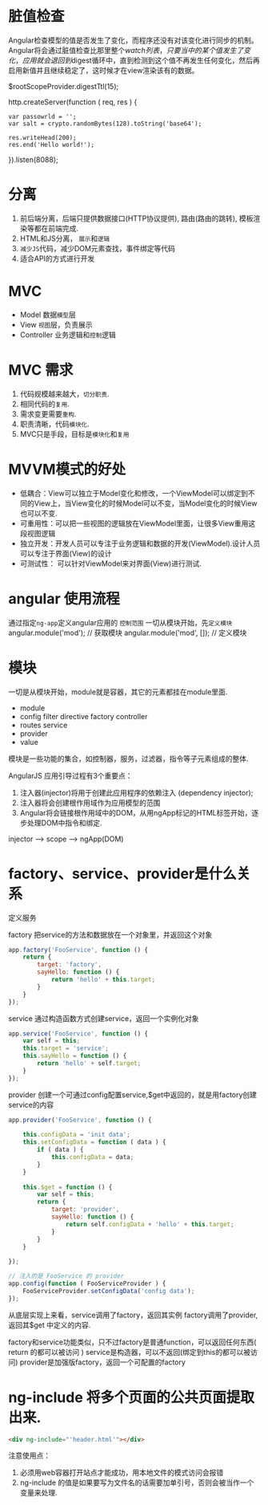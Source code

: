 
# 脏值检查

Angular检查模型的值是否发生了变化，而程序还没有对该变化进行同步的机制。Angular将会通过脏值检查比那里整个$watch列表，只要当中的某个值发生了变化，应用就会退回到$digest循环中，直到检测到这个值不再发生任何变化，然后再启用新值并且继续稳定了，这时候才在view渲染该有的数据。

$rootScopeProvider.digestTtl(15);


http.createServer(function ( req, res ) {

	var passowrld = '';
	var salt = crypto.randomBytes(128).toString('base64');

	res.writeHead(200);
	res.end('Hello world!');

}).listen(8088);

# 分离
1. 前后端分离，后端只提供数据接口(HTTP协议提供), 路由(路由的跳转), 模板渲染等都在前端完成.
2. HTML和JS分离， `展示`和`逻辑`
3. `减少JS`代码，减少DOM元素查找，事件绑定等代码
4. 适合API的方式进行开发


# MVC
* Model 数据`模型`层
* View `视图`层，负责展示
* Controller 业务逻辑和`控制`逻辑


# MVC 需求
1. 代码规模越来越大，`切分职责`.
2. 相同代码的`复用`.
3. 需求变更需要`重构`.
4. 职责清晰，代码`模块化`.
5. MVC只是手段，目标是`模块化`和`复用`


# MVVM模式的好处

* 低耦合：View可以独立于Model变化和修改，一个ViewModel可以绑定到不同的View上，当View变化的时候Model可以不变，当Model变化的时候View也可以不变. 
* 可重用性：可以把一些视图的逻辑放在ViewModel里面，让很多View重用这段视图逻辑
* 独立开发：开发人员可以专注于业务逻辑和数据的开发(ViewModel).设计人员可以专注于界面(View)的设计
* 可测试性： 可以针对ViewModel来对界面(View)进行测试.  

# angular 使用流程

通过指定`ng-app`定义angular应用的 `控制范围`
一切从模块开始，先`定义模块`
angular.module('mod'); // 获取模块
angular.module('mod', []); // 定义模块


# 模块
一切是从模块开始，module就是容器，其它的元素都挂在module里面.

* module
* config filter directive factory controller
* routes service
* provider
* value

模块是一些功能的集合，如控制器，服务，过滤器，指令等子元素组成的整体.

AngularJS 应用引导过程有3个重要点：
1. 注入器(injector)将用于创建此应用程序的依赖注入 (dependency injector);
2. 注入器将会创建根作用域作为应用模型的范围
3. Angular将会链接根作用域中的DOM，从用ngApp标记的HTML标签开始，逐步处理DOM中指令和绑定.

injector --> scope --> ngApp(DOM)



# factory、service、provider是什么关系
  
定义服务
 
factory
把service的方法和数据放在一个对象里，并返回这个对象

```javascript
app.factory('FooService', function () {
	return {
		target: 'factory',
		sayHello: function () {
			return 'hello' + this.target;
		}
	}
});
```

service
通过构造函数方式创建service，返回一个实例化对象

```javascript
app.service('FooService', function () {
	var self = this;
	this.target = 'service';
	this.sayHello = function () {
		return 'hello' + self.target;
	}
});
```


provider
创建一个可通过config配置service,$get中返回的，就是用factory创建service的内容
```javascript
app.provider('FooService', function () {
	
	this.configData = 'init data';
	this.setConfigData = function ( data ) {
		if ( data ) {
			this.configData = data;
		}
	}
	
	this.$get = function () {
		var self = this;
		return {
			target: 'provider',
			sayHello: function () {
				return self.configData + 'hello' + this.target;
			}
		}
	}
	
});

// 注入的是 FooService 的 provider
app.config(function ( FooServiceProvider ) {
	FooServiceProvider.setConfigData('config data');
});

```
从底层实现上来看，service调用了factory，返回其实例
factory调用了provider,返回其$get 中定义的内容.

factory和service功能类似，只不过factory是普通function，可以返回任何东西( return 的都可以被访问 )
service是构造器，可以不返回(绑定到this的都可以被访问)
provider是加强版factory，返回一个可配置的factory



# ng-include 将多个页面的公共页面提取出来.

```html
<div ng-include="'header.html'"></div>
```

注意使用点：
1. 必须用web容器打开站点才能成功，用本地文件的模式访问会报错
2. ng-include 的值是如果要写为文件名的话需要加单引号，否则会被当作一个变量来处理.


	